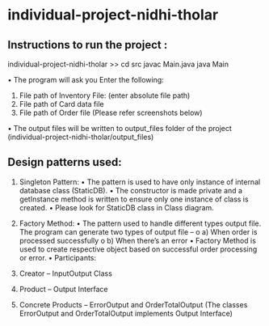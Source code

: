 # individual-project-nidhi-tholar

## Instructions to run the project :
individual-project-nidhi-tholar >> cd src 
javac Main.java 
java Main

•	The program will ask you Enter the following:
1.	File path of Inventory File: (enter absolute file path)
2.	File path of Card data file
3.	File path of Order file
(Please refer screenshots below)

•	The output files will be written to output_files folder of the project (individual-project-nidhi-tholar/output_files)

## Design patterns used:
1. Singleton Pattern:
•	The pattern is used to have only instance of internal database class (StaticDB).
•	The constructor is made private and a getInstance method is written to ensure only one instance of class is created.
•	Please look for StaticDB class in Class diagram.

2. Factory Method:
•	The pattern used to handle different types output file. The program can generate two types of output file – 
o	a) When order is processed successfully
o	 b) When there’s an error
•	Factory Method is used to create respective object based on successful order processing or error.
•	Participants:
1.	Creator – InputOutput Class
2.	Product – Output Interface
3.	Concrete Products – ErrorOutput and OrderTotalOutput
(The classes ErrorOutput and OrderTotalOutput implements Output Interface)


